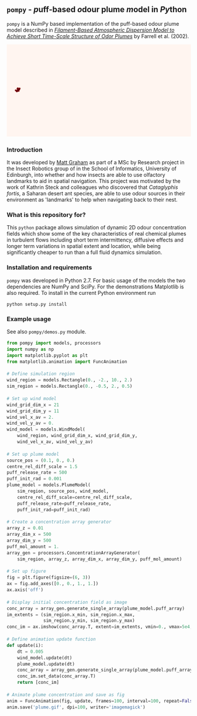 ## `pompy` - *p*uff-based *o*dour plume *m*odel in *Py*thon

`pompy` is a NumPy based implementation of the puff-based odour plume model described in [*Filament-Based Atmospheric Dispersion Model to Achieve Short Time-Scale Structure of Odor Plumes*](http://link.springer.com/article/10.1023%2FA%3A1016283702837#page-1) by Farrell et al. (2002).

![Plume model animation](plume.gif "Plume model animation example.")

### Introduction

It was developed by [Matt Graham](http://matt-graham.github.io/) as part of a MSc by Research project in the Insect Robotics group of in the School of Informatics, University of Edinburgh, into whether and how insects are able to use olfactory landmarks to aid in spatial navigation. This project was motivated by the work of Kathrin Steck and colleagues who discovered that *Cataglyphis fortis*, a Saharan desert ant species, are able to use odour sources in their environment as 'landmarks' to help when navigating back to their nest.

### What is this repository for?

This `python` package allows simulation of dynamic 2D odour concentration fields which show some of the key characteristics of real chemical plumes in turbulent flows including short term intermittency, diffusive effects and longer term variations in spatial extent and location, while being significantly cheaper to run than a full fluid dynamics simulation.

### Installation and requirements

`pompy` was developed in Python 2.7. For basic usage of the models the two dependencies are NumPy and SciPy. For the demonstrations Matplotlib is also required. To install in the current Python environment run

```
python setup.py install
```

### Example usage

See also `pompy/demos.py` module.

```python
from pompy import models, processors
import numpy as np
import matplotlib.pyplot as plt
from matplotlib.animation import FuncAnimation

# Define simulation region
wind_region = models.Rectangle(0., -2., 10., 2.)
sim_region = models.Rectangle(0., -0.5, 2., 0.5)

# Set up wind model
wind_grid_dim_x = 21
wind_grid_dim_y = 11
wind_vel_x_av = 2.
wind_vel_y_av = 0.
wind_model = models.WindModel(
    wind_region, wind_grid_dim_x, wind_grid_dim_y, 
    wind_vel_x_av, wind_vel_y_av)
    
# Set up plume model
source_pos = (0.1, 0., 0.)
centre_rel_diff_scale = 1.5
puff_release_rate = 500
puff_init_rad = 0.001
plume_model = models.PlumeModel(
    sim_region, source_pos, wind_model,
    centre_rel_diff_scale=centre_rel_diff_scale,
    puff_release_rate=puff_release_rate, 
    puff_init_rad=puff_init_rad)

# Create a concentration array generator
array_z = 0.01
array_dim_x = 500
array_dim_y = 500
puff_mol_amount = 1.
array_gen = processors.ConcentrationArrayGenerator(
    sim_region, array_z, array_dim_x, array_dim_y, puff_mol_amount)

# Set up figure
fig = plt.figure(figsize=(6, 3))
ax = fig.add_axes([0., 0., 1., 1.])
ax.axis('off')

# Display initial concentration field as image
conc_array = array_gen.generate_single_array(plume_model.puff_array)
im_extents = (sim_region.x_min, sim_region.x_max,
              sim_region.y_min, sim_region.y_max)
conc_im = ax.imshow(conc_array.T, extent=im_extents, vmin=0., vmax=5e4, cmap='Reds')

# Define animation update function
def update(i):
    dt = 0.005
    wind_model.update(dt)
    plume_model.update(dt)
    conc_array = array_gen.generate_single_array(plume_model.puff_array)
    conc_im.set_data(conc_array.T)
    return [conc_im]

# Animate plume concentration and save as fig
anim = FuncAnimation(fig, update, frames=100, interval=100, repeat=False)
anim.save('plume.gif', dpi=100, writer='imagemagick')
```
